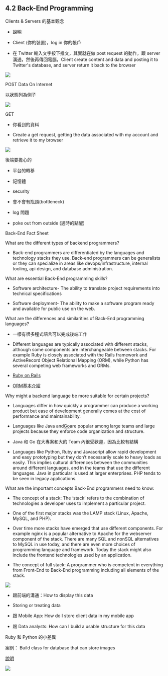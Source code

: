 ## 4.2 Back-End Programming

Clients & Servers 的基本觀念

* [說明](https://www.udacity.com/course/viewer#!/c-nd000/l-6596019581/m-6603678031)

* Client \(你的裝置\)，log in 你的帳戶

* 在 Twitter 輸入文字按下推文，其實就在做 post request 的動作，跟 server 溝通，然後再傳回電腦，Client create content and data and posting it to Twitter's database, and server return it back to the browser

![](https://lh4.googleusercontent.com/kKubGPTwOrxjz-453o96tUgxXpJcdi1Kv_SERWIiymRHrWAmJL9o6uA9-Y23IEYKIdMX1mK1cNEhi423kKjWk_8fhDf-uLIE80pgrg2P7fnFGE2OVZus8OE6POmh7seookQmVuUl)

  


POST Data On Internet

以狀態列為例子

![](https://lh3.googleusercontent.com/vz9TXuWa0lxJgNDFIZYwvLGtmJAuHFSq-vWbzAiHqE4cjB1j-JVhigMzZTZmOSm8s9DWcbMbF3vGovGEnccUUZd5z8cNE_-0UtN-QSGqLF92f1eMD_muRxCq2bJYzY9p7RtIRygV)

  


  


GET

* 你看到的資料

* Create a get request, getting the data associated with my account and retrieve it to my browser

![](https://lh6.googleusercontent.com/vkIm_GYY0i6MfiNCuExisEQB-q0hxD38PKCvU2afTlQcvmfKonmLBx4LFUaOykSgrKM52_9xROTHhed0sZPWcv8WJ40w92PP5ds2qky2feX6o5uHTzcEJ72zIQRYxg-hkNFBlACl)

  


後端要擔心的

* 平台的轉移

* 記憶體

* security

* 會不會有瓶頸\(bottleneck\)

* log 問題

* poke out from outside \(適時的點醒\)

  


Back-End Fact Sheet

  


What are the different types of backend programmers?

* Back-end programmers are differentiated by the languages and technology stacks they use. Back-end programmers can be generalists or they can specialize in areas like devops/infrastructure, internal tooling, api design, and database administration.

  


What are essential Back-End programming skills?

* Software architecture- The ability to translate project requirements into technical specifications

* Software deployment- The ability to make a software program ready and available for public use on the web.

  


What are the differences and similarities of Back-End programming languages?

* 一樣有很多程式語言可以完成後端工作

* Different languages are typically associated with different stacks, although some components are interchangeable between stacks. For example Ruby is closely associated with the Rails framework and ActiveRecord Object Relational Mapping \(ORM\), while Python has several competing web frameworks and ORMs.

* [Ruby on Rails](https://en.wikipedia.org/wiki/Ruby_on_Rails)

* [ORM](http://searchwindevelopment.techtarget.com/definition/object-relational-mapping)[基本介紹](http://rails.ruby.tw/active_record_basics.html)

  


Why might a backend language be more suitable for certain projects?

* Languages differ in how quickly a programmer can produce a working product but ease of development generally comes at the cost of performance and maintainability.

* Languages like Java and[Go](https://zh.wikipedia.org/wiki/Go)are popular among large teams and large projects because they enforce code organization and structure.

* Java 和 Go 在大專案和大的 Team 內很受歡迎，因為比較有結構

* Languages like Python, Ruby and Javascript allow rapid development and easy prototyping but they don’t necessarily scale to heavy loads as easily. This implies cultural differences between the communities around different languages, and in the teams that use the different languages. Java in particular is used at larger enterprises. PHP tends to be seen in legacy applications.

  


What are the important concepts Back-End programmers need to know:

* The concept of a stack: The ‘stack’ refers to the combination of technologies a developer uses to implement a particular project.

* One of the first major stacks was the LAMP stack \(Linux, Apache, MySQL, and PHP\).

* Over time more stacks have emerged that use different components. For example nginx is a popular alternative to Apache for the webserver component of the stack. There are many SQL and nonSQL alternatives to MySQL in use today, and there are even more choices of programming language and framework. Today the stack might also include the frontend technologies used by an application.

* The concept of full stack: A programmer who is competent in everything from Front-End to Back-End programming including all elements of the stack.

  


  


![](https://lh6.googleusercontent.com/OOSlOYv0-Ou4t6GzsBj2elYcrFLrZb9E4-TntW1ajcxDJg5KT_oFipxmazzZg6N3AfzitUU-uYt1fwSjOqjqjSmdIsXXKXsOi9mmTQf-Z69Xnx49A2eGjnzqfSpupJbF2495Q72b)

* 跟前端的溝通：How to display this data

* Storing or treating data

* 跟 Mobile App: How do I store client data in my mobile app

* 跟 Data analysts: How can I build a usable structure for this data

  


Ruby 和 Python 的小差異

案例： Build class for database that can store images

[說明](https://www.udacity.com/course/viewer#!/c-nd000/l-6596019581/m-6596005897)

[![](https://lh5.googleusercontent.com/_XunKz-YuLP0MAQN5ucYdnGiLNFfRtZ0IxGIoOslM_W4g8RivHGK2Bkeqsr7z1w2UTLRG-Uzm7BeZ_8RGlwtuCi6ia6liYmp5BxNf6QHE8hY_DoP8m0gF7Jad91S5ZQEeaqlX0DW)](https://www.udacity.com/course/viewer#!/c-nd000/l-6596019581/m-6596005897)

